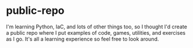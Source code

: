 # public-repo
I'm learning Python, IaC, and lots of other things too, so I thought I'd create a public repo where I put examples of code, games, utilities, and exercises as I go. It's all a learning experience so feel free to look around.
